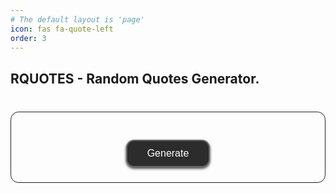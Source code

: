 ```yaml
---
# The default layout is 'page'
icon: fas fa-quote-left
order: 3
---
```


## RQUOTES - Random Quotes Generator.

<div id="quote-box">
  <p id="quote"></p>
  <button onclick="generateQuote()">Generate</button>
</div>

<script>
  const quotes = [
  "He who has a thousand friends has not a friend to spare, and he who has one enemy will meet him everywhere. - Ali ibn Abi Talib",
  "Do not be a slave to others when Allah has created you free. - Ali ibn Abi Talib",
  "The best revenge is to improve yourself. - Ali ibn Abi Talib",
  "The ends justify the means. - Niccolò Machiavelli",
  "It is better to be feared than loved if you cannot be both. - Niccolò Machiavelli",
  "The wise man does at once what the fool does finally. - Niccolò Machiavelli",
  "In the midst of chaos, there is also opportunity. - Sun Tzu",
  "No one can stand up against the authority of truth, and the evil of falsehood is to be fought with enlightening speculation. - Ibn Khaldun",
  "Throughout history, many nations have suffered a physical defeat, but that has never marked the end of a nation. But when a nation has become the victim of a psychological defeat, then that marks the end of a nation. - Ibn Khaldun",
  "If you tell a lie big enough and keep repeating it, people will eventually come to believe it. The lie can be maintained only for such time as the State can shield the people from the political, economic and/or military consequences of the lie. It thus becomes vitally important for the State to use all of its powers to repress dissent, for the truth is the mortal enemy of the lie, and thus by extension, the truth is the greatest enemy of the State. - Joseph Goebbels",
   "People who know little are usually great talkers, while men who know much say little - Jean Jacques Rousseau",
   "The work of a crowd is always inferior, whatever its nature, to that of an isolated individual. - Gustave Le Bon",
   "It is forbidden to kill; therefore all murderers are punished unless they kill in large numbers and to the sound of trumpets. - Voltaire",
   "if you want to shine like sun first you have to burn like it. - Znlor ur'f gur bar va lbhe zvaq",
   "The masses have never thirsted after truth. Whoever can supply them with illusions is easily their master; whoever attempts to destroy their illusions is always their victim. - Gustave Le Bon",
   "In history, good intentions do not always make good consequences. - Alija Izetbegović",
   "Man wasn't made to inherit Paradise without effort. Rather, he was made to conquer Paradise, after proving his worthiness of it. - Mustafa Mahmoud",
   "If you want to destroy any nation without war, make adultery or nudity common in the young generation. - Salahuddin al-Ayyubi",
   "But every little difference may become a big one if it is insisted on. - Vladimir Lenin",
   "Humiliated is he who has no sword. - Free Man",
   "The world is 3 days: As for yesterday, it has vanished along with all that was in it. As for tomorrow, you may never see it. As for today, it is yours, so work on it. - Al-Hasan Al-Basri"
  ];

  function generateQuote() {
    const randomIndex = Math.floor(Math.random() * quotes.length);
    document.getElementById("quote").textContent = quotes[randomIndex];
  }

  generateQuote();
</script>

<style>
       #quote-box {
        margin: 2.5rem auto;
        padding: 1.5rem;
        border: 1px solid var(--color-border-dark, #222222);
        background-color: var(--highlight-bg-color);
        box-shadow: var(--language-border-color) 0 0 0 1px;
        border-radius: 0.8rem;
        text-align: center;
      }

      #quote {
        font-size: 1.25rem;
        font-style: italic;
        color: var(--color-fg-light, #a3a3a3);
        margin-bottom: 1rem;
      }

      button {
        display: inline-block;
        padding: 0.7rem 2rem;
        font-size: 1rem;
        color: var(--color-fg-light, #fff);
        background-color: var(--color-bg-dark, #2c2c2c);
        border: 2px solid var(--color-border-dark, #666);
        border-radius: 0.8rem;
        cursor: pointer;
        text-align: center;
        text-decoration: none;
        box-shadow: var(--shadow-dark, 0px 2px 4px rgba(0, 0, 0, 0.8));
        transition: background-color 0.3s ease, transform 0.4s ease;
      }

      button:hover {
        background-color: var(--color-bg-hover, #555);
        transform: scale(1.05);
      }

      button:active {
        transform: scale(1);
      }
</style>
